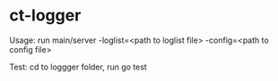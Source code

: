 # ct-logger

Usage:
run main/server -loglist=&lt;path to loglist file&gt; -config=&lt;path to config file&gt;

Test:
cd to loggger folder, run go test
